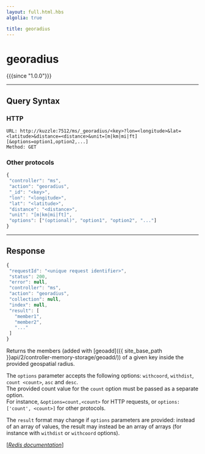 ```yaml
---
layout: full.html.hbs
algolia: true

title: georadius
---
```


# georadius

{{{since "1.0.0"}}}



---

## Query Syntax

### HTTP

```http
URL: http://kuzzle:7512/ms/_georadius/<key>?lon=<longitude>&lat=<latitude>&distance=<distance>&unit=[m|km|mi|ft][&options=option1,option2,...]
Method: GET
```


### Other protocols


```js
{
 "controller": "ms",
 "action": "georadius",
 "_id": "<key>",
 "lon": "<longitude>",
 "lat": "<latitude>",
 "distance": "<distance>",
 "unit": "[m|km|mi|ft]",
 "options": ["(optional)", "option1", "option2", "..."]
}
```

---

## Response

```javascript
{
 "requestId": "<unique request identifier>",
 "status": 200,
 "error": null,
 "controller": "ms",
 "action": "georadius",
 "collection": null,
 "index": null,
 "result": [
   "member1",
   "member2",
   "..."
 ]
}
```

Returns the members (added with [geoadd]({{ site_base_path }}api/2/controller-memory-storage/geoadd/)) of a given key inside the provided geospatial radius.

The `options` parameter accepts the following options: `withcoord`, `withdist`, `count <count>`, `asc` and `desc`.  
The provided count value for the `count` option must be passed as a separate option.  
For instance, `&options=count,<count>` for HTTP requests, or `options: ['count', <count>]` for other protocols.

The `result` format may change if `options` parameters are provided: instead of an array of values, the result may instead be an array of arrays (for instance with `withdist` or `withcoord` options).

[[_Redis documentation_]](https://redis.io/commands/georadius)
